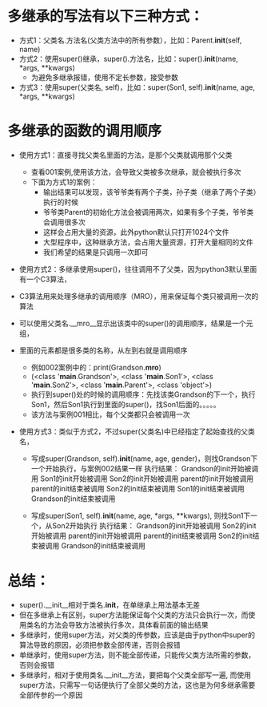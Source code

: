 # 多继承的写法有以下三种方式：
- 方式1：父类名.方法名(父类方法中的所有参数），比如：Parent.__init__(self, name)
- 方式2：使用super()继承，super().方法名，比如：super().__init__(name, *args, **kwargs)  
    - 为避免多继承报错，使用不定长参数，接受参数
- 方式3：使用super(父类名, self)，比如：super(Son1, self).__init__(name, age, *args, **kwargs)

# 多继承的函数的调用顺序
- 使用方式1：直接寻找父类名里面的方法，是那个父类就调用那个父类
    - 查看001案例,使用该方法，会导致父类被多次继承，就会被执行多次
    - 下面为方式1的案例：
        - 输出结果可以发现，该爷爷类有两个子类，孙子类（继承了两个子类）执行的时候
        - 爷爷类Parent的初始化方法会被调用两次，如果有多个子类，爷爷类会调用很多次
        - 这样会占用大量的资源，此外python默认只打开1024个文件
        - 大型程序中，这种继承方法，会占用大量资源，打开大量相同的文件
        - 我们希望的结果是只调用一次即可

- 使用方式2：多继承使用super()，往往调用不了父类，因为python3默认里面有一个C3算法，
- C3算法用来处理多继承的调用顺序（MRO），用来保证每个类只被调用一次的算法
- 可以使用父类名.__mro__显示出该类中的super()的调用顺序，结果是一个元组，
- 里面的元素都是很多类的名称，从左到右就是调用顺序
    - 例如002案例中的：print(Grandson.__mro__)
    - (<class '__main__.Grandson'>, <class '__main__.Son1'>, <class '__main__.Son2'>, <class '__main__.Parent'>, <class 'object'>)
    - 执行到super()处的时候的调用顺序：先找该类Grandson的下一个，执行Son1，然后Son1执行到里面的super()，找Son1后面的。。。。。
    - 该方法与案例001相比，每个父类都只会被调用一次

- 使用方式3：类似于方式2，不过super(父类名)中已经指定了起始查找的父类名，
    - 写成super(Grandson, self).__init__(name, age, gender)，则找Grandson下一个开始执行，与案例002结果一样
        执行结果：
        Grandson的init开始被调用
        Son1的init开始被调用
        Son2的init开始被调用
        parent的init开始被调用
        parent的init结束被调用
        Son2的init结束被调用
        Son1的init结束被调用
        Grandson的init结束被调用
        
    - 写成super(Son1, self).__init__(name, age, *args, **kwargs), 则找Son1下一个，从Son2开始执行
        执行结果：
        Grandson的init开始被调用
        Son2的init开始被调用
        parent的init开始被调用
        parent的init结束被调用
        Son2的init结束被调用
        Grandson的init结束被调用
        
        
# 总结：
- super().__init__相对于类名.__init__，在单继承上用法基本无差
- 但在多继承上有区别，super方法能保证每个父类的方法只会执行一次，而使用类名的方法会导致方法被执行多次，具体看前面的输出结果
- 多继承时，使用super方法，对父类的传参数，应该是由于python中super的算法导致的原因，必须把参数全部传递，否则会报错
- 单继承时，使用super方法，则不能全部传递，只能传父类方法所需的参数，否则会报错
- 多继承时，相对于使用类名.__init__方法，要把每个父类全部写一遍, 而使用super方法，只需写一句话便执行了全部父类的方法，这也是为何多继承需要全部传参的一个原因
